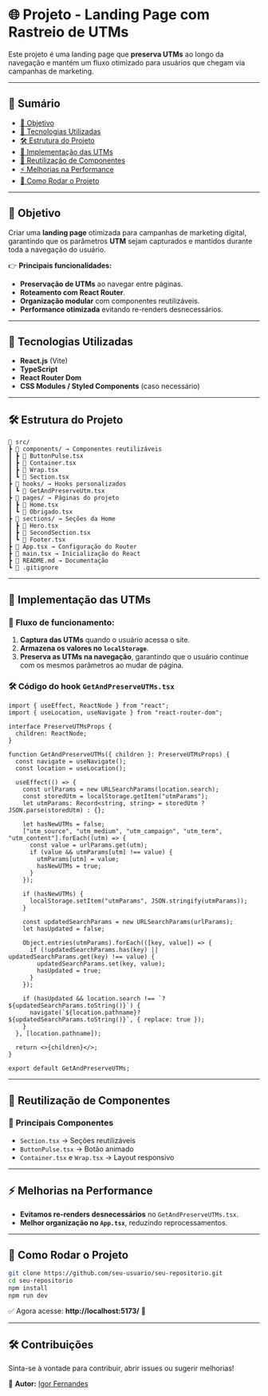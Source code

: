 # 🌐 Projeto - Landing Page com Rastreio de UTMs

Este projeto é uma landing page que **preserva UTMs** ao longo da navegação e mantém um fluxo otimizado para usuários que chegam via campanhas de marketing.

---

## 📌 **Sumário**
- [📌 Objetivo](#-objetivo)
- [🚀 Tecnologias Utilizadas](#-tecnologias-utilizadas)
- [🛠️ Estrutura do Projeto](#️-estrutura-do-projeto)
- [🎯 Implementação das UTMs](#-implementação-das-utms)
- [🔄 Reutilização de Componentes](#-reutilização-de-componentes)
- [⚡ Melhorias na Performance](#-melhorias-na-performance)
- [🚀 Como Rodar o Projeto](#-como-rodar-o-projeto)

---

## 📌 **Objetivo**
Criar uma **landing page** otimizada para campanhas de marketing digital, garantindo que os parâmetros **UTM** sejam capturados e mantidos durante toda a navegação do usuário.

👉 **Principais funcionalidades:**
- **Preservação de UTMs** ao navegar entre páginas.
- **Roteamento com React Router**.
- **Organização modular** com componentes reutilizáveis.
- **Performance otimizada** evitando re-renders desnecessários.

---

## 🚀 **Tecnologias Utilizadas**
- **React.js** (Vite)
- **TypeScript**
- **React Router Dom**
- **CSS Modules / Styled Components** (caso necessário)

---

## 🛠️ **Estrutura do Projeto**
```plaintext
📂 src/
┣ 📂 components/ → Componentes reutilizáveis
┃ ┣ 📜 ButtonPulse.tsx
┃ ┣ 📜 Container.tsx
┃ ┣ 📜 Wrap.tsx
┃ ┗ 📜 Section.tsx
┣ 📂 hooks/ → Hooks personalizados
┃ ┗ 📜 GetAndPreserveUtm.tsx
┣ 📂 pages/ → Páginas do projeto
┃ ┣ 📜 Home.tsx
┃ ┗ 📜 Obrigado.tsx
┣ 📂 sections/ → Seções da Home
┃ ┣ 📜 Hero.tsx
┃ ┣ 📜 SecondSection.tsx
┃ ┗ 📜 Footer.tsx
┣ 📜 App.tsx → Configuração do Router
┣ 📜 main.tsx → Inicialização do React
┣ 📜 README.md → Documentação
┗ 📜 .gitignore
```

---

## 🎯 **Implementação das UTMs**
### 📅 **Fluxo de funcionamento:**
1. **Captura das UTMs** quando o usuário acessa o site.
2. **Armazena os valores no `localStorage`**.
3. **Preserva as UTMs na navegação**, garantindo que o usuário continue com os mesmos parâmetros ao mudar de página.

### 🛠️ **Código do hook `GetAndPreserveUTMs.tsx`**
```tsx
import { useEffect, ReactNode } from "react";
import { useLocation, useNavigate } from "react-router-dom";

interface PreserveUTMsProps {
  children: ReactNode;
}

function GetAndPreserveUTMs({ children }: PreserveUTMsProps) {
  const navigate = useNavigate();
  const location = useLocation();

  useEffect(() => {
    const urlParams = new URLSearchParams(location.search);
    const storedUtm = localStorage.getItem("utmParams");
    let utmParams: Record<string, string> = storedUtm ? JSON.parse(storedUtm) : {};

    let hasNewUTMs = false;
    ["utm_source", "utm_medium", "utm_campaign", "utm_term", "utm_content"].forEach((utm) => {
      const value = urlParams.get(utm);
      if (value && utmParams[utm] !== value) {
        utmParams[utm] = value;
        hasNewUTMs = true;
      }
    });

    if (hasNewUTMs) {
      localStorage.setItem("utmParams", JSON.stringify(utmParams));
    }

    const updatedSearchParams = new URLSearchParams(urlParams);
    let hasUpdated = false;

    Object.entries(utmParams).forEach(([key, value]) => {
      if (!updatedSearchParams.has(key) || updatedSearchParams.get(key) !== value) {
        updatedSearchParams.set(key, value);
        hasUpdated = true;
      }
    });

    if (hasUpdated && location.search !== `?${updatedSearchParams.toString()}`) {
      navigate(`${location.pathname}?${updatedSearchParams.toString()}`, { replace: true });
    }
  }, [location.pathname]);

  return <>{children}</>;
}

export default GetAndPreserveUTMs;
```

---

## 🔄 **Reutilização de Componentes**
### 📅 **Principais Componentes**
- `Section.tsx` → Seções reutilizáveis
- `ButtonPulse.tsx` → Botão animado
- `Container.tsx` e `Wrap.tsx` → Layout responsivo

---

## ⚡ **Melhorias na Performance**
- **Evitamos re-renders desnecessários** no `GetAndPreserveUTMs.tsx`.
- **Melhor organização no `App.tsx`**, reduzindo reprocessamentos.

---

## 🚀 **Como Rodar o Projeto**
```bash
git clone https://github.com/seu-usuario/seu-repositorio.git
cd seu-repositorio
npm install
npm run dev
```
✅ Agora acesse: **http://localhost:5173/** 🚀

---

## 🛠 **Contribuições**
Sinta-se à vontade para contribuir, abrir issues ou sugerir melhorias!

📌 **Autor:** [Igor Fernandes](https://github.com/Fileroxx)

